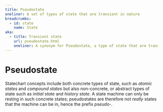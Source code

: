 ```yaml
---
title: Pseudostate
oneliner: A set of types of state that are transient in nature
breadcrumbs:
  - id: state
    name: State
aka:
  - title: Transient state
    url: pseudostate.html
    oneliner: A synonym for Pseudostate, a type of state that are transient in nature.
---
```


# Pseudostate

Statechart concepts include both concrete types of state, such as _atomic states_ and _compound states_ but also non-concrete, or abstract types of state such as _initial state_ and _history state_. A state machine can only be resting in such concrete states; pseudostates are therefore not _really_ states that the machine can be in, hence the prefix _pseudo-_.
